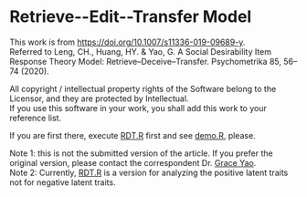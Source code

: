 # Retrieve--Edit--Transfer Model
This work is from https://doi.org/10.1007/s11336-019-09689-y.  
Referred to Leng, CH., Huang, HY. & Yao, G. A Social Desirability Item Response Theory Model: Retrieve–Deceive–Transfer. Psychometrika 85, 56–74 (2020).  

All copyright / intellectual property rights of the Software belong to the Licensor, and they are protected by Intellectual.  
If you use this software in your work, you shall add this work to your reference list.  

If you are first there, execute [RDT.R](https://github.com/chlengcold/RDT/edit/main/RDT_ver20230726.R) first and see [demo.R](https://github.com/chlengcold/RDT/blob/main/Demo.R), please.  

Note 1: this is not the submitted version of the article. If you prefer the original version, please contact the correspondent Dr. [Grace Yao](kaiping@ntu.edu.tw).   
Note 2: Currently, [RDT.R](https://github.com/chlengcold/RDT/edit/main/RDT_ver20230726.R) is a version for analyzing the positive latent traits not for negative latent traits.

